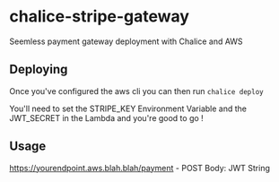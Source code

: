 # chalice-stripe-gateway

Seemless payment gateway deployment with Chalice and AWS

## Deploying

Once you've configured the aws cli you can then run 
`chalice deploy`

You'll need to set the STRIPE_KEY Environment Variable and the JWT_SECRET in the Lambda and you're good to go !


## Usage

https://yourendpoint.aws.blah.blah/payment - POST
Body: JWT String
